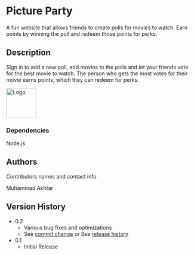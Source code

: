 # Picture Party

A fun website that allows friends to create polls for movies to watch. Earn points by winning the poll and redeem those points for perks.

## Description

Sign in to add a new poll, add movies to the polls and let your friends vote for the best movie to watch. The person who gets the most votes for their movie earns points, which they can redeem for perks.



<img src="https://freeimage.host/i/HZrNJ0N" alt="Logo" width="80" height="80">


### Dependencies

Node.js

## Authors

Contributors names and contact info

Muhammad Akhtar

## Version History

* 0.2
    * Various bug fixes and optimizations
    * See [commit change]() or See [release history]()
* 0.1
    * Initial Release
